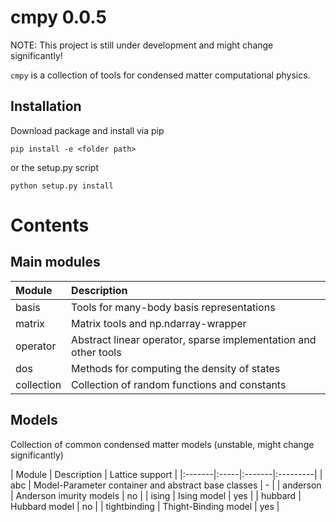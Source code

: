 # cmpy 0.0.5

NOTE: This project is still under development and might change significantly!

`cmpy` is a collection of tools for condensed matter computational physics.

Installation
------------

Download package and install via pip
````commandline
pip install -e <folder path>
````
or the setup.py script
````commandline
python setup.py install
````

Contents
========

Main modules
------------

| Module | Description  |
|:-------|:-----|
| basis | Tools for many-body basis representations  |
| matrix | Matrix tools and np.ndarray-wrapper  |
| operator | Abstract linear operator, sparse implementation and other tools |
| dos | Methods for computing the density of states |
| collection | Collection of random functions and constants |


Models
------
Collection of common condensed matter models (unstable, might change significantly)

| Module | Description | Lattice support |
|:-------|:-----|:-------|:---------|
| abc | Model-Parameter container and abstract base classes  |  - |
| anderson | Anderson imurity models | no |
| ising | Ising model | yes |
| hubbard | Hubbard model | no |
| tightbinding | Thight-Binding model | yes |
